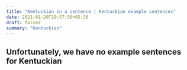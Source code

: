 ```yaml
---
title: "Kentuckian in a sentence | Kentuckian example sentences"
date: 2021-01-20T19:57:50+05:30
draft: falses
summary: "Kentuckian"
---
```

## Unfortunately, we have no example sentences for Kentuckian                 
